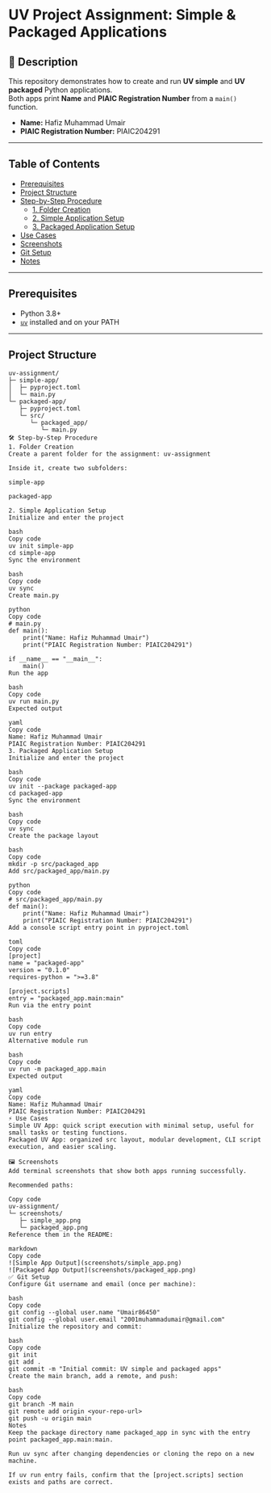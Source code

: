 # UV Project Assignment: Simple & Packaged Applications

## 📄 Description
This repository demonstrates how to create and run **UV simple** and **UV packaged** Python applications.  
Both apps print **Name** and **PIAIC Registration Number** from a `main()` function.

- **Name:** Hafiz Muhammad Umair  
- **PIAIC Registration Number:** PIAIC204291

---

## Table of Contents
- [Prerequisites](#prerequisites)
- [Project Structure](#project-structure)
- [Step-by-Step Procedure](#step-by-step-procedure)
  - [1. Folder Creation](#1-folder-creation)
  - [2. Simple Application Setup](#2-simple-application-setup)
  - [3. Packaged Application Setup](#3-packaged-application-setup)
- [Use Cases](#-use-cases)
- [Screenshots](#-screenshots)
- [Git Setup](#-git-setup)
- [Notes](#notes)

---

## Prerequisites
- Python 3.8+
- [`uv`](https://docs.astral.sh/uv/) installed and on your PATH

---

## Project Structure
```text
uv-assignment/
├─ simple-app/
│  ├─ pyproject.toml
│  └─ main.py
└─ packaged-app/
   ├─ pyproject.toml
   └─ src/
      └─ packaged_app/
         └─ main.py
🛠️ Step-by-Step Procedure
1. Folder Creation
Create a parent folder for the assignment: uv-assignment

Inside it, create two subfolders:

simple-app

packaged-app

2. Simple Application Setup
Initialize and enter the project

bash
Copy code
uv init simple-app
cd simple-app
Sync the environment

bash
Copy code
uv sync
Create main.py

python
Copy code
# main.py
def main():
    print("Name: Hafiz Muhammad Umair")
    print("PIAIC Registration Number: PIAIC204291")

if __name__ == "__main__":
    main()
Run the app

bash
Copy code
uv run main.py
Expected output

yaml
Copy code
Name: Hafiz Muhammad Umair
PIAIC Registration Number: PIAIC204291
3. Packaged Application Setup
Initialize and enter the project

bash
Copy code
uv init --package packaged-app
cd packaged-app
Sync the environment

bash
Copy code
uv sync
Create the package layout

bash
Copy code
mkdir -p src/packaged_app
Add src/packaged_app/main.py

python
Copy code
# src/packaged_app/main.py
def main():
    print("Name: Hafiz Muhammad Umair")
    print("PIAIC Registration Number: PIAIC204291")
Add a console script entry point in pyproject.toml

toml
Copy code
[project]
name = "packaged-app"
version = "0.1.0"
requires-python = ">=3.8"

[project.scripts]
entry = "packaged_app.main:main"
Run via the entry point

bash
Copy code
uv run entry
Alternative module run

bash
Copy code
uv run -m packaged_app.main
Expected output

yaml
Copy code
Name: Hafiz Muhammad Umair
PIAIC Registration Number: PIAIC204291
⚡ Use Cases
Simple UV App: quick script execution with minimal setup, useful for small tasks or testing functions.
Packaged UV App: organized src layout, modular development, CLI script execution, and easier scaling.

🖼️ Screenshots
Add terminal screenshots that show both apps running successfully.

Recommended paths:

Copy code
uv-assignment/
└─ screenshots/
   ├─ simple_app.png
   └─ packaged_app.png
Reference them in the README:

markdown
Copy code
![Simple App Output](screenshots/simple_app.png)
![Packaged App Output](screenshots/packaged_app.png)
✅ Git Setup
Configure Git username and email (once per machine):

bash
Copy code
git config --global user.name "Umair86450"
git config --global user.email "2001muhammadumair@gmail.com"
Initialize the repository and commit:

bash
Copy code
git init
git add .
git commit -m "Initial commit: UV simple and packaged apps"
Create the main branch, add a remote, and push:

bash
Copy code
git branch -M main
git remote add origin <your-repo-url>
git push -u origin main
Notes
Keep the package directory name packaged_app in sync with the entry point packaged_app.main:main.

Run uv sync after changing dependencies or cloning the repo on a new machine.

If uv run entry fails, confirm that the [project.scripts] section exists and paths are correct.
